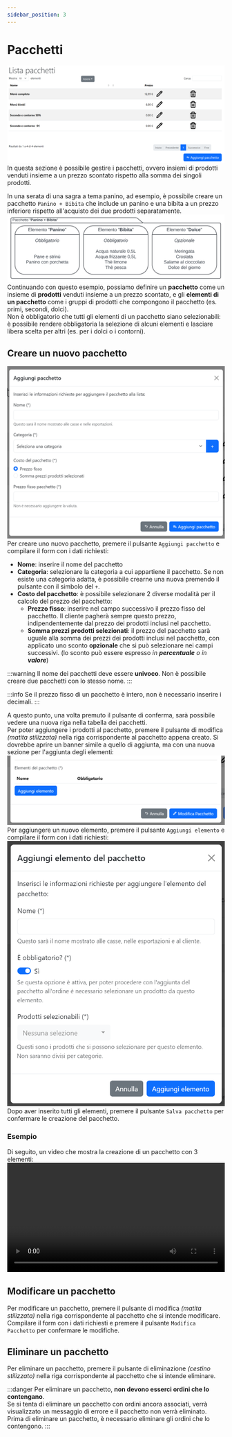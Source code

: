```yaml
---
sidebar_position: 3
---
```


# Pacchetti
![](/img/server/bundles.png)
In questa sezione è possibile gestire i pacchetti, ovvero insiemi di prodotti venduti insieme a un prezzo scontato rispetto alla somma dei singoli prodotti.  

In una serata di una sagra a tema panino, ad esempio, è possibile creare un pacchetto `Panino + Bibita` che include un panino e una bibita a un prezzo inferiore rispetto all'acquisto dei due prodotti separatamente.  
*![](/img/server/bundles_example.svg)*  
Continuando con questo esempio, possiamo definire un **pacchetto** come un insieme di **prodotti** venduti insieme a un prezzo scontato, e gli **elementi di un pacchetto** come i gruppi di prodotti che compongono il pacchetto (es. primi, secondi, dolci).  
Non è obbligatorio che tutti gli elementi di un pacchetto siano selezionabili: è possibile rendere obbligatoria la selezione di alcuni elementi e lasciare libera scelta per altri (es. per i dolci o i contorni).

## Creare un nuovo pacchetto
![](/img/server/bundles_add.png)  
Per creare uno nuovo pacchetto, premere il pulsante `Aggiungi pacchetto` e compilare il form con i dati richiesti:
- **Nome**: inserire il nome del pacchetto
- **Categoria**: selezionare la categoria a cui appartiene il pacchetto. Se non esiste una categoria adatta, è possibile crearne una nuova premendo il pulsante con il simbolo del `+`.
- **Costo del pacchetto**: è possibile selezionare 2 diverse modalità per il calcolo del prezzo del pacchetto:
  - **Prezzo fisso**: inserire nel campo successivo il prezzo fisso del pacchetto. Il cliente pagherà sempre questo prezzo, indipendentemente dal prezzo dei prodotti inclusi nel pacchetto.
  - **Somma prezzi prodotti selezionati**: il prezzo del pacchetto sarà uguale alla somma dei prezzi dei prodotti inclusi nel pacchetto, con applicato uno sconto **opzionale** che si può selezionare nei campi successivi. (lo sconto può essere espresso *in **percentuale** o in **valore***) 

:::warning
Il nome dei pacchetti deve essere **univoco**. Non è possibile creare due pacchetti con lo stesso nome.
:::

:::info
Se il prezzo fisso di un pacchetto è intero, non è necessario inserire i decimali.
:::

A questo punto, una volta premuto il pulsante di conferma, sarà possibile vedere una nuova riga nella tabella dei pacchetti.  
Per poter aggiungere i prodotti al pacchetto, premere il pulsante di modifica _(matita stilizzata)_ nella riga corrispondente al pacchetto appena creato. Si dovrebbe aprire un banner simile a quello di aggiunta, ma con una nuova sezione per l'aggiunta degli elementi:  
![](/img/server/bundles_elements_empty.png)  
Per aggiungere un nuovo elemento, premere il pulsante `Aggiungi elemento` e compilare il form con i dati richiesti:  
![](/img/server/bundles_add_element.png)  
Dopo aver inserito tutti gli elementi, premere il pulsante `Salva pacchetto` per confermare le creazione del pacchetto.  

### Esempio
Di seguito, un video che mostra la creazione di un pacchetto con 3 elementi:
<video width="100%" controls>
  <source src="/video/server/bundles_add.mp4" type="video/mp4" />
  Il tuo browser non supporta la riproduzione di video. Prova a scaricare il video [qui](/img/server/bundles_add.mp4).
</video>

## Modificare un pacchetto
Per modificare un pacchetto, premere il pulsante di modifica _(matita stilizzata)_ nella riga corrispondente al pacchetto che si intende modificare.  
Compilare il form con i dati richiesti e premere il pulsante `Modifica Pacchetto` per confermare le modifiche.

## Eliminare un pacchetto
Per eliminare un pacchetto, premere il pulsante di eliminazione _(cestino stilizzato)_ nella riga corrispondente al pacchetto che si intende eliminare.

:::danger
Per eliminare un pacchetto, **non devono esserci ordini che lo contengano**.  
Se si tenta di eliminare un pacchetto con ordini ancora associati, verrà visualizzato un messaggio di errore e il pacchetto non verrà eliminato.  
Prima di eliminare un pacchetto, è necessario eliminare gli ordini che lo contengono.
:::
